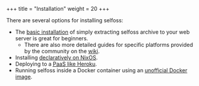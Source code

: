 +++
title = "Installation"
weight = 20
+++

There are several options for installing selfoss:

* The [basic installation](@/_index.md#installation) of simply extracting selfoss archive to your web server is great for beginners.
    * There are also more detailed guides for specific platforms provided by the community on the [wiki](https://github.com/SSilence/selfoss/wiki#installation-instructions).
* Installing [declaratively on NixOS](https://github.com/SSilence/selfoss/wiki/Declarative-installation-on-NixOS).
* Deploying to a [<abbr title="Platform as a Service">PaaS</abbr> like Heroku](https://github.com/SSilence/selfoss/wiki/Run-selfoss-at-a-Heroku-like-PaaS).
* Running selfoss inside a Docker container using an [unofficial Docker image](https://hub.docker.com/r/hardware/selfoss).
